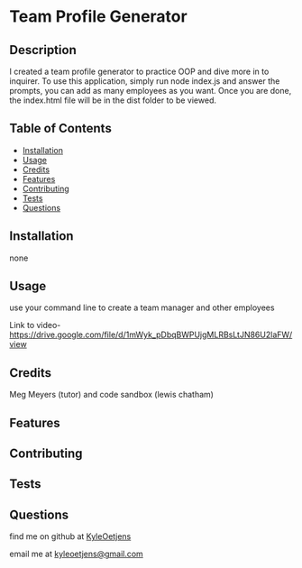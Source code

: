 # Team Profile Generator

## Description  

I created a team profile generator to practice OOP and dive more in to inquirer.  To use this application, simply run node index.js and answer the prompts, you can add as many employees as you want.  Once you are done, the index.html file will be in the dist folder to be viewed.

## Table of Contents

- [Installation](#installation)
- [Usage](#usage)
- [Credits](#credits)
- [Features](#features)
- [Contributing](#contributing)
- [Tests](#tests)
- [Questions](#questions)


## Installation

none

## Usage

use your command line to create a team manager and other employees


Link to video- https://drive.google.com/file/d/1mWyk_pDbqBWPUjgMLRBsLtJN86U2laFW/view
## Credits  

Meg Meyers (tutor) and code sandbox (lewis chatham)


## Features  




## Contributing  




## Tests



## Questions
find me on github at [KyleOetjens](https://github.com/KyleOetjens)  
  
email me at kyleoetjens@gmail.com